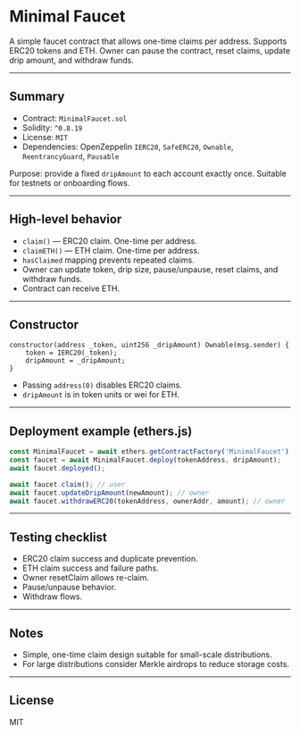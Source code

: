 # Minimal Faucet

A simple faucet contract that allows one-time claims per address. Supports ERC20 tokens and ETH. Owner can pause the contract, reset claims, update drip amount, and withdraw funds.

---

## Summary

* Contract: `MinimalFaucet.sol`
* Solidity: `^0.8.19`
* License: `MIT`
* Dependencies: OpenZeppelin `IERC20`, `SafeERC20`, `Ownable`, `ReentrancyGuard`, `Pausable`

Purpose: provide a fixed `dripAmount` to each account exactly once. Suitable for testnets or onboarding flows.

---

## High-level behavior

* `claim()` — ERC20 claim. One-time per address.
* `claimETH()` — ETH claim. One-time per address.
* `hasClaimed` mapping prevents repeated claims.
* Owner can update token, drip size, pause/unpause, reset claims, and withdraw funds.
* Contract can receive ETH.

---

## Constructor

```solidity
constructor(address _token, uint256 _dripAmount) Ownable(msg.sender) {
    token = IERC20(_token);
    dripAmount = _dripAmount;
}
```

* Passing `address(0)` disables ERC20 claims.
* `dripAmount` is in token units or wei for ETH.

---

## Deployment example (ethers.js)

```js
const MinimalFaucet = await ethers.getContractFactory('MinimalFaucet');
const faucet = await MinimalFaucet.deploy(tokenAddress, dripAmount);
await faucet.deployed();

await faucet.claim(); // user
await faucet.updateDripAmount(newAmount); // owner
await faucet.withdrawERC20(tokenAddress, ownerAddr, amount); // owner
```

---

## Testing checklist

* ERC20 claim success and duplicate prevention.
* ETH claim success and failure paths.
* Owner resetClaim allows re-claim.
* Pause/unpause behavior.
* Withdraw flows.

---

## Notes

* Simple, one-time claim design suitable for small-scale distributions.
* For large distributions consider Merkle airdrops to reduce storage costs.

---

## License

MIT
